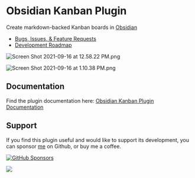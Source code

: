 # Obsidian Kanban Plugin

Create markdown-backed Kanban boards in [Obsidian](https://obsidian.md/)

- [Bugs, Issues, & Feature Requests](https://github.com/mgmeyers/obsidian-kanban/issues)
- [Development Roadmap](https://github.com/mgmeyers/obsidian-kanban/projects/1)

![Screen Shot 2021-09-16 at 12.58.22 PM.png](https://github.com/mgmeyers/obsidian-kanban/blob/main/docs/Assets/Screen%20Shot%202021-09-16%20at%2012.58.22%20PM.png)

![Screen Shot 2021-09-16 at 1.10.38 PM.png](https://github.com/mgmeyers/obsidian-kanban/blob/main/docs/Assets/Screen%20Shot%202021-09-16%20at%201.10.38%20PM.png)

## Documentation

Find the plugin documentation here: [Obsidian Kanban Plugin Documentation](https://publish.obsidian.md/kanban/)

## Support

If you find this plugin useful and would like to support its development, you can sponsor [me](https://github.com/mgmeyers) on Github, or buy me a coffee.

[![GitHub Sponsors](https://img.shields.io/github/sponsors/mgmeyers?label=Sponsor&logo=GitHub%20Sponsors&style=for-the-badge)](https://github.com/sponsors/mgmeyers)

<a href="https://www.buymeacoffee.com/mgme"><img src="https://img.buymeacoffee.com/button-api/?text=Buy me a coffee&emoji=&slug=mgme&button_colour=5F7FFF&font_colour=ffffff&font_family=Lato&outline_colour=000000&coffee_colour=FFDD00"></a>
